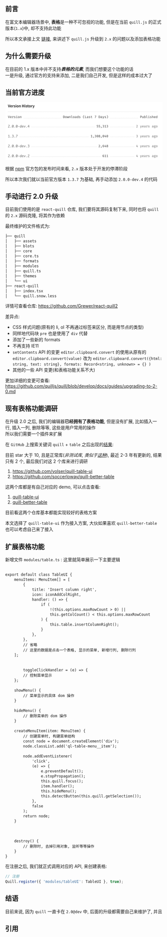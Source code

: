 ## 前言

在富文本编辑器场景中, **表格**是一种不可忽视的功能, 但是在当前 `quill.js` 的正式版本(`1.x`)中, 却不支持此功能

所以本文承接上文 [链接](ss), 来讲述下 `quill.js` 升级到 `2.x` 的问题以及添加表格功能

## 为什么需要升级

在目前的 1.x 版本中并不支持***表格的元素***, 而我们想要这个功能的话  
一是升级, 通过官方的支持来添加, 二是我们自己开发, 但是这样的成本过大了

## 当前官方进度

![](images/img.png)

根据 [npm](https://www.npmjs.com/package/quill) 官方包的发布时间来看, `2.x` 版本处于开发的停滞阶段

所以本次我们就以当前官方版本 `1.3.7` 为基础, 再手动添加 `2.0.0-dev.4` 的代码

## 手动进行 2.0 升级

目前我们使用的是 `react-quill` 仓库, 我们要将其源码复制下来, 同时也将 `quill` 的 `2.x` 源码克隆, 将其作为依赖

最终维护的文件格式为:
```
├── quill
│   ├── assets
│   ├── blots
│   ├── core
│   ├── core.ts
│   ├── formats
│   ├── modules
│   ├── quill.ts
│   ├── themes
│   └── ui
├── react-quill
│   ├── index.tsx
│   └── quill.snow.less

```

详情可查看仓库: https://github.com/Grewer/react-quill2

差异点:
- CSS 样式问题(原有的 li, ol 不再通过标签来区分, 而是用节点的类型)
- 同样地代码块 `pre` 也是使用了 `div` 代替
- 添加了一些新的 formats
- 不再支持 IE11
- `setContents` API 的变更
  `editor.clipboard.convert` 的使用从原有的 `editor.clipboard.convert(value)` 改为 `editor.clipboard.convert({html: string, text: string}, formats: Record<string, unknown> = {} )`
- 其他的一些 API 变更(和表格功能关系不大)

更加详细的变更可查看: https://github.com/quilljs/quill/blob/develop/docs/guides/upgrading-to-2-0.md


## 现有表格功能调研

在升级 2.0 之后, 我们的编辑器**已经拥有了表格功能**, 但是没有扩展, 比如插入一行, 插入一列, 删除等等, 这些是用户常用的操作  
所以我们需要一个插件来扩展

在 `GitHub` 上搜索关键词 `quill` + `table` 之后出现的[结果](https://github.com/search?q=quill+table):

目前 star 大于 10, 且是正常库(_非测试库, 类似于[这种](https://github.com/dost/quilljs-table)_), 最近 2-3 年有更新的, 结果只有 2 个, 最后我们对这 2 个库来进行调研

1. https://github.com/volser/quill-table-ui
2. https://github.com/soccerloway/quill-better-table

这两个库都是有自己对应的 demo, 可以点击查看:

1. [quill-table-ui](https://codepen.io/volser/pen/QWWpOpr)
2. [quill-better-table](https://codepen.io/soccerloway/pen/WWJowj)

目前看这两个仓库基本都能实现较好的表格方案

本文选择了 `quill-table-ui` 作为接入方案, 大伙如果喜欢 `quill-better-table` 也可以考虑自己来了接入

## 扩展表格功能

新增文件 `modules/table.ts` :
这里就简单展示一下主要逻辑
```tsx

export default class TableUI {
    menuItems: MenuItem[] = [
        {
            title: 'Insert column right',
            icon: iconAddColRight,
            handler: () => {
                if (
                    !(this.options.maxRowCount > 0) ||
                    this.getColCount() < this.options.maxRowCount
                ) {
                    this.table.insertColumnRight();
                }
            },
        },
        // 省略
        // 这里的数据是点击一个表格, 显示的菜单, 新增行列, 删除行列
    ];
    
    
        toggleClickHandler = (e) => {
        // 控制菜单显示
    };
    
    showMenu() {
        // 菜单显示的具体 dom 操作
    }
    
    hideMenu() {
        // 删除菜单的 dom 操作
    }
    
    createMenuItem(item: MenuItem) {
        // 创建菜单时, 构建菜单结构
        const node = document.createElement('div');
        node.classList.add('ql-table-menu__item');
    
        node.addEventListener(
            'click',
            (e) => {
                e.preventDefault();
                e.stopPropagation();
                this.quill.focus();
                item.handler();
                this.hideMenu();
                this.detectButton(this.quill.getSelection());
            },
            false
        );
        return node;
    }
    
    
    
    destroy() {
        // 删除时, 去掉引用对象, 监听等等操作
    }
}
```

在注册之后, 我们就正式调用对应的 API, 来创建表格:

```ts
// 注册
Quill.register({ 'modules/tableUI': TableUI }, true);


```


## 结语

目前来说, 因为 `quill` 一直卡在 `2.0@dev` 中, 后面的升级都需要自己来维护了,
并且

## 引用